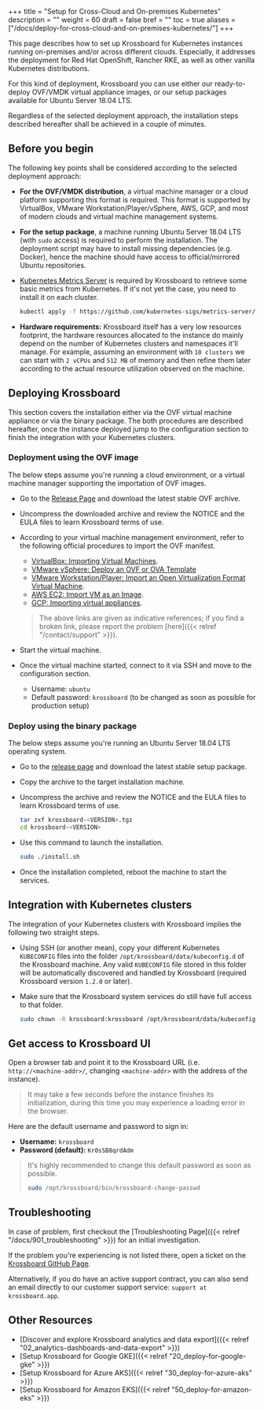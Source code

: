 +++
title = "Setup for Cross-Cloud and On-premises Kubernetes"
description = ""
weight = 60
draft = false
bref = ""
toc = true
aliases = ["/docs/deploy-for-cross-cloud-and-on-premises-kubernetes/"]
+++

This page describes how to set up Krossboard for Kubernetes instances running on-premises and/or across different clouds. Especially, it addresses the deployment for Red Hat OpenShift, Rancher RKE, as well as other vanilla Kubernetes distributions. 

For this kind of deployment, Krossboard you can use either our ready-to-deploy OVF/VMDK virtual appliance images, or our setup packages available for Ubuntu Server 18.04 LTS.

Regardless of the selected deployment approach, the installation steps described hereafter shall be achieved in a couple of minutes.

## Before you begin
The following key points shall be considered according to the selected deployment approach:

* **For the OVF/VMDK distribution**, a virtual machine manager or a cloud platform supporting this format is required. This format is supported by VirtualBox, VMware Workstation/Player/vSphere, AWS, GCP, and most of modern clouds and virtual machine management systems.
* **For the setup package**, a machine running Ubuntu Server 18.04 LTS (with `sudo` access) is required to perform the installation. The deployment script may have to install missing dependencies (e.g. Docker), hence the machine should have access to official/mirrored Ubuntu repositories.
* [Kubernetes Metrics Server](https://github.com/kubernetes-sigs/metrics-server) is required by Krossboard to retrieve some basic metrics from Kubernetes.
  If it's not yet the case, you need to install it on each cluster.
  
  ```bash
  kubectl apply -f https://github.com/kubernetes-sigs/metrics-server/releases/latest/download/components.yaml
  ```

* **Hardware requirements:** Krossboard itself has a very low resources footprint, the hardware resources allocated to the instance do mainly depend on the number of Kubernetes clusters and namespaces it'll manage. For example, assuming an environment with `10 clusters` we can start with `2 vCPUs` and `512 MB` of memory and then refine them later according to the actual resource utilization observed on the machine.

## Deploying Krossboard
This section covers the installation either via the OVF virtual machine appliance or via the binary package. The both procedures are described hereafter, once the instance deployed jump to the configuration section to finish the integration with your Kubernetes clusters.

### Deployment using the OVF image
The below steps assume you're running a cloud environment, or a virtual machine manager supporting the importation of OVF images.

* Go to the [Release Page](https://github.com/2-alchemists/krossboard/releases) and download the latest stable OVF archive.
* Uncompress the downloaded archive and review the NOTICE and the EULA files to learn Krossboard terms of use.
* According to your virtual machine management environment, refer to the following official procedures to import the OVF manifest.
  * [VirtualBox: Importing Virtual Machines](https://docs.oracle.com/en/virtualization/virtualbox/6.0/user/ovf.html#ovf-about).
  * [VMware vSphere: Deploy an OVF or OVA Template](https://docs.vmware.com/en/VMware-vSphere/7.0/com.vmware.vsphere.vm_admin.doc/GUID-17BEDA21-43F6-41F4-8FB2-E01D275FE9B4.html)
  * [VMware Workstation/Player: Import an Open Virtualization Format Virtual Machine](https://docs.vmware.com/en/VMware-Workstation-Player-for-Linux/14.0/com.vmware.player.linux.using.doc/GUID-DDCBE9C0-0EC9-4D09-8042-18436DA62F7A.html).
  * [AWS EC2: Import VM as an Image](https://docs.aws.amazon.com/fr_fr/vm-import/latest/userguide/vmimport-image-import.html#import-vm-image).
  * [GCP: Importing virtual appliances](https://cloud.google.com/compute/docs/import/import-ovf-files). 
    
  > The above links are given as indicative references; if you find a broken link, please report the problem [here]({{< relref "/contact/support" >}}).
* Start the virtual machine.
* Once the virtual machine started, connect to it via SSH and move to the configuration section.
  * Username: `ubuntu`
  * Default password: `krossboard` (to be changed as soon as possible for production setup)

### Deploy using the binary package
The below steps assume you're running an Ubuntu Server 18.04 LTS operating system.

* Go to the [release page](https://github.com/2-alchemists/krossboard/releases) and download the latest stable setup package.
* Copy the archive to the target installation machine.
* Uncompress the archive and review the NOTICE and the EULA files to learn Krossboard terms of use.
  ```sh
  tar zxf krossboard-<VERSION>.tgz
  cd krossboard-<VERSION>
  ```
* Use this command to launch the installation.

  ```sh
  sudo ./install.sh
  ```
* Once the installation completed, reboot the machine to start the services.

## Integration with Kubernetes clusters
The integration of your Kubernetes clusters with Krossboard implies the following two straight steps.

* Using SSH (or another mean), copy your different Kubernetes `KUBECONFIG` files into the folder `/opt/krossboard/data/kubeconfig.d` of the Krossboard machine. Any valid `KUBECONFIG` file stored in this folder will be automatically discovered and handled by Krossboard (required Krossboard version `1.2.0` or later).
* Make sure that the Krossboard system services do still have full access to that folder.

  ```sh
  sudo chown -R krossboard:krossboard /opt/krossboard/data/kubeconfig.d
  ```

## Get access to Krossboard UI
Open a browser tab and point it to the Krossboard URL (i.e. `http://<machine-addr>/`, changing `<machine-addr>` with the address of the instance).

> It may take a few seconds before the instance finishes its initialization, during this time you may experience a loading error in the browser.

Here are the default username and password to sign in:

* **Username:** `krossboard`
* **Password (default):** `Kr0sSB8qrdAdm`

> It's highly recommended to change this default password as soon as possible.
> ```bash
> sudo /opt/krossboard/bin/krossboard-change-passwd
> ```

## Troubleshooting
In case of problem, first checkout the [Troubleshooting Page]({{< relref "/docs/901_troubleshooting" >}}) for an initial investigation.

If the problem you're experiencing is not listed there, open a ticket on the [Krossboard GitHub Page](https://github.com/2-alchemists/krossboard/issues).

Alternatively, if you do have an active support contract, you can also send an email directly to our customer support service: `support at krossboard.app`.

## Other Resources
* [Discover and explore Krossboard analytics and data export]({{< relref "02_analytics-dashboards-and-data-export" >}})
* [Setup Krossboard for Google GKE]({{< relref "20_deploy-for-google-gke" >}})
* [Setup Krossboard for Azure AKS]({{< relref "30_deploy-for-azure-aks" >}})
* [Setup Krossboard for Amazon EKS]({{< relref "50_deploy-for-amazon-eks" >}})